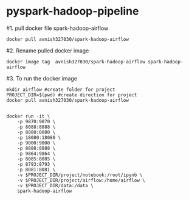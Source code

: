 # pyspark-hadoop-pipeline

#1. pull docker file spark-hadoop-airflow
```
docker pull avnish327030/spark-hadoop-airflow
```
#2. Rename pulled docker image
```
docker image tag  avnish327030/spark-hadoop-airflow spark-hadoop-airflow
```
#3. To run the docker image

```
mkdir airflow #create folder for project
PROJECT_DIR=$(pwd) #create direction for project
docker pull avnish327030/spark-hadoop-airflow


docker run -it \
    -p 9870:9870 \
    -p 8088:8088 \
    -p 8080:8080 \
    -p 18080:18080 \
    -p 9000:9000 \
    -p 8888:8888 \
    -p 9864:9864 \
    -p 8085:8085 \
    -p 8793:8793 \
    -p 8081:8081 \
    -v $PROJECT_DIR/project/notebook:/root/ipynb \
    -v $PROJECT_DIR/project/airflow:/home/airflow \
    -v $PROJECT_DIR/data:/data \
    spark-hadoop-airflow
